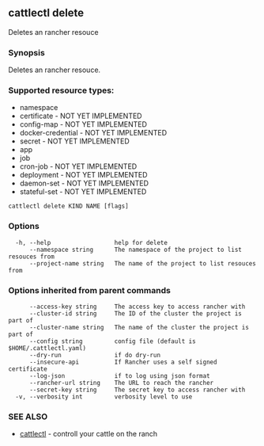 ## cattlectl delete

Deletes an rancher resouce

### Synopsis

Deletes an rancher resouce.

### Supported resource types:

* namespace
* certificate - NOT YET IMPLEMENTED
* config-map - NOT YET IMPLEMENTED
* docker-credential - NOT YET IMPLEMENTED
* secret - NOT YET IMPLEMENTED
* app
* job
* cron-job - NOT YET IMPLEMENTED
* deployment - NOT YET IMPLEMENTED
* daemon-set - NOT YET IMPLEMENTED
* stateful-set - NOT YET IMPLEMENTED

```
cattlectl delete KIND NAME [flags]
```

### Options

```
  -h, --help                  help for delete
      --namespace string      The namespace of the project to list resouces from
      --project-name string   The name of the project to list resouces from
```

### Options inherited from parent commands

```
      --access-key string     The access key to access rancher with
      --cluster-id string     The ID of the cluster the project is part of
      --cluster-name string   The name of the cluster the project is part of
      --config string         config file (default is $HOME/.cattlectl.yaml)
      --dry-run               if do dry-run
      --insecure-api          If Rancher uses a self signed certificate
      --log-json              if to log using json format
      --rancher-url string    The URL to reach the rancher
      --secret-key string     The secret key to access rancher with
  -v, --verbosity int         verbosity level to use
```

### SEE ALSO

* [cattlectl](cattlectl.md)	 - controll your cattle on the ranch

